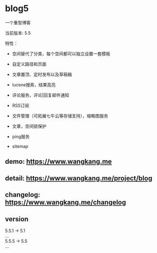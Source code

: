 # blog5

一个重型博客

当前版本: 5.5

特性：

* 空间替代了分类，每个空间都可以独立设置一套模板

* 自定义路径和页面

* 文章置顶、定时发布以及草稿箱

* lucene搜索，结果高亮

* 评论服务，评论|回复邮件通知

* RSS订阅

* 文件管理（可拓展七牛云等存储支持），缩略图服务

* 文章，空间锁保护

* ping服务

* sitemap

## demo: https://www.wangkang.me

## detail: https://www.wangkang.me/project/blog

## changelog: https://www.wangkang.me/changelog


## version
5.5.1 -> 5.1  
...  
5.5.5 -> 5.5   
...
